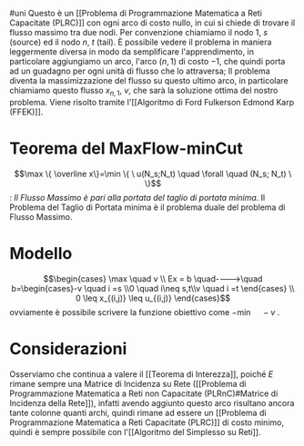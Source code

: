 #uni 
Questo è un [[Problema di Programmazione Matematica a Reti Capacitate (PLRC)]] con ogni arco di costo nullo, in cui si chiede di trovare il flusso massimo tra due nodi.
Per convenzione chiamiamo il nodo $1$, $s$ (source) ed il nodo $n$, $t$ (tail).
È possibile vedere il problema in maniera leggermente diversa in modo da semplificare l'apprendimento, in particolare aggiungiamo un arco, l'arco $(n,1)$ di costo $-1$, che quindi porta ad un guadagno per ogni unità di flusso che lo attraversa;
Il problema diventa la massimizzazione del flusso su questo ultimo arco, in particolare chiamiamo questo flusso $x_{n,1}$, $v$, che sarà la soluzione ottima del nostro problema.
Viene risolto tramite l'[[Algoritmo di Ford Fulkerson Edmond Karp (FFEK)]].
# Teorema del MaxFlow-minCut
$$\max \{ \overline x\}=\min \{ \ u(N_s;N_t) \quad \forall \quad (N_s; N_t) \ \}$$
: _Il Flusso Massimo è pari alla portata del taglio di portata minima_.
Il Problema del Taglio di Portata minima è il problema duale del problema di Flusso Massimo.
# Modello
$$\begin{cases} \max \quad v \\ Ex = b \quad---->\quad b=\begin{cases}-v \quad i =s \\0 \quad i\neq s,t\\v \quad i =t \end{cases} \\ 0 \leq x_{(i,j)} \leq u_{(i,j)} \end{cases}$$
ovviamente è possibile scrivere la funzione obiettivo come $-\min \quad -v$ .
# Considerazioni
Osserviamo che continua a valere il [[Teorema di Interezza]], poiché $E$ rimane sempre una Matrice di Incidenza su Rete ([[Problema di Programmazione Matematica a Reti non Capacitate (PLRnC)#Matrice di Incidenza della Rete]]), infatti avendo aggiunto questo arco risultano ancora tante colonne quanti archi, quindi rimane ad essere un [[Problema di Programmazione Matematica a Reti Capacitate (PLRC)]] di costo minimo, quindi è sempre possibile con l'[[Algoritmo del Simplesso su Reti]].